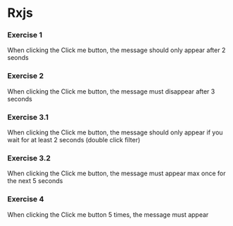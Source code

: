 # Rxjs

### Exercise 1
When clicking the Click me button, the message should only appear after 2 seonds

### Exercise 2
When clicking the Click me button, the message must disappear after 3 seconds

### Exercise 3.1
When clicking the Click me button, the message should only appear if you wait for at least 2 seconds (double click filter)

### Exercise 3.2
When clicking the Click me button, the message must appear max once for the next 5 seconds

### Exercise 4
When clicking the Click me button 5 times, the message must appear
